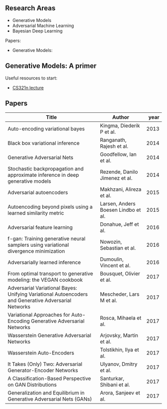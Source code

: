 ## Research Areas

* Generative Models
* Adversarial Machine Learning
* Bayesian Deep Learning

Papers:

* Generative Models:

## Generative Models: A primer

Useful resources to start:

- [CS321n lecture](https://youtu.be/5WoItGTWV54)

## Papers

|                                               Title                                                |              Author               |year|
|----------------------------------------------------------------------------------------------------|-----------------------------------|---:|
|Auto-encoding variational bayes                                                                     |Kingma, Diederik P et al.          |2013|
|Black box variational inference                                                                     |Ranganath, Rajesh et al.           |2014|
|Generative Adversarial Nets                                                                         |Goodfellow, Ian et al.             |2014|
|Stochastic backpropagation and approximate inference in deep generative models                      |Rezende, Danilo Jimenez et al.     |2014|
|Adversarial autoencoders                                                                            |Makhzani, Alireza et al.           |2015|
|Autoencoding beyond pixels using a learned similarity metric                                        |Larsen, Anders Boesen Lindbo et al.|2015|
|Adversarial feature learning                                                                        |Donahue, Jeff et al.               |2016|
|f-gan: Training generative neural samplers using variational divergence minimization                |Nowozin, Sebastian et al.          |2016|
|Adversarially learned inference                                                                     |Dumoulin, Vincent et al.           |2016|
|From optimal transport to generative modeling: the VEGAN cookbook                                   |Bousquet, Olivier et al.           |2017|
|Adversarial Variational Bayes: Unifying Variational Autoencoders and Generative Adversarial Networks|Mescheder, Lars M et al.           |2017|
|Variational Approaches for Auto-Encoding Generative Adversarial Networks                            |Rosca, Mihaela et al.              |2017|
|Wasserstein Generative Adversarial Networks                                                         |Arjovsky, Martin et al.            |2017|
|Wasserstein Auto-Encoders                                                                           |Tolstikhin, Ilya et al.            |2017|
|It Takes (Only) Two: Adversarial Generator-Encoder Networks                                         |Ulyanov, Dmitry et al.             |2017|
|A Classification-Based Perspective on GAN Distributions                                             |Santurkar, Shibani et al.          |2017|
|Generalization and Equilibrium in Generative Adversarial Nets (GANs)                                |Arora, Sanjeev et al.              |2017|

​

​